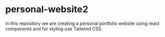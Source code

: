 # personal-website2
in this repository we are creating a personal portfolio website using react components and for styling use Tailwind CSS 
